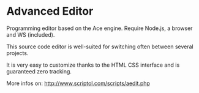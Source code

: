 # Advanced Editor

Programming editor based on the Ace engine.
Require Node.js, a browser and WS (included).

This source code editor is well-suited for switching often between several projects.

It is very easy to customize thanks to the HTML CSS interface and is 
guaranteed zero tracking. 

More infos on: http://www.scriptol.com/scripts/aedit.php
